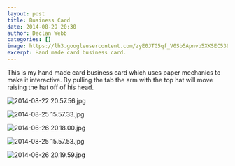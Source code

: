 ```yaml
---
layout: post
title: Business Card
date: 2014-08-29 20:30
author: Declan Webb
categories: []
image: https://lh3.googleusercontent.com/zyE0JTG5qf_V0Sb5Apnvb5XKSEC539vNvUWBwUl3R8Gvaz6ZYdD8-OJYUyA14zu5f5F-VD48yLOQr4OwZkYgEgiDZMP8yI4VbDUtC196S1AOWxGW3ZZQ5f7fNahI4PGxzAy1odZcx2hJ3QWuDSyZX6ZqpU-lgBfN6-0rh7mdQbuYSc3b30XMdGPfV0W-aDptbtRDy5pTFezHjc4RO7RPX0EvCSZtVbivQ4-1v-EaGcQyQItldl1NkJlfjpXoYQAUKxdA4AKt70ywsyWXa71chfwz0u-FLubPdd8A9_nOk5zi2dvrCpibVc8cAmdfuLqyn-aXAQJdWCi3xv0yGkz5O0sTZ4asE0CH6kZXqsA-oUwjfHtkgH6rXi3gGQfy-x1Rrq7GDPHw78_fXZ9rZz6n-I8bSMShu4TMI_5DCTMsNx07YAgaHPX8R_XAIzRbepOj_gFxdz6aZnPrekpr2RzlId81X4coSTcHYaAoT-SfSLfkCfefDkLWQzL-QVRMymsVKNFe_Hx6PZ6o_mE7Gu1MM8KfQk1_77Pc9Al70Wv1T7YIBS47S9lyguurXFm6uwNSvz7ogi-i7KFh_gv1jfmPV2Z9elRf6DYi2jsUPk97p64eo7YCRAUC4Q=s1000
excerpt: Hand made card business card.
---
```

This is my hand made card business card which uses paper mechanics to make it interactive. By pulling the tab the arm with the top hat will move raising the hat off of his head.

![2014-08-22 20.57.56.jpg](https://lh3.googleusercontent.com/epQKbfhIlQ1w4NXeWozzkfJUoVccdakv8yAxOJfQWxpPdmuCKJYwpIq4KpDjL_3wRbp5kTfVK7joUerhylfPpj9bWP33Y1uScCTJTe08nXy9g3yQu7DCxwdq6zPiD2bD266uDbrbzcbPn9jj55IsoA6UyrNxtjwYGY2GCNB-WG-8wpuYZ9qGTbbWOXVFqdnCgLX4X3LQAwR14SmU7hdFeTdryUhOOuCde4vxUMALsCCk-VE8-Nqb-UeY7T-F82NDV1sYZpmtJvH1uzX0jt9gAvLuJD2eBZ1GVF3n3JtSbrGM8EHmZwNN1CsDckckzZMk1mvqvZit7TxxdbGP2VWcX_td_Sxkr5b2TXk7eg4BJwJaKzFkdOOlnF34Nvmcy_d0jkpQv-64tBwqObNoG04De0r0U5dpyOQ2TwhH9xmMuvRDRbf_v_V3S0FhJR_ylaHRsL1zQ3AQqPO7R1TiBH0U5GA4bcvD_yhTaj-OXxt3px2A5P5v3vyZtgohEZzGjJQos4viOPvhjexfrBzZKW1AGzRtmsV7J9OKeLP1pH9hjcnE3dPgvJK3VP4xqzPWPHiP0Xpn4efhTrKQxg_KiJNOHk4GTUIrRoYv5M9fPcIkfMUQ2aoIXCzTUQ=s1000)

![2014-08-25 15.57.33.jpg](https://lh3.googleusercontent.com/5va3GjQR6pJd5bDSvej6uNjS3ngUobI0L-_NgBto_108Mex0D7X3UNQHpfWuhb91E7DbLUa8CaK7MO_Da9Eg8eylfbJTGLbO5YvkmiRVv8dp3PZe9aMFVRlfM2n3_7suDmfdG2Mbt-c2Wdp7deeDSi4IECZbJM2mzExomPMV8-Mqjpny12DubH0mBF-GB2lOBy04AYgvO_JdmzlJs7kTjXTD3TMD2Wm9gdzQTmujcqLPhQbivNfipMkexW2Tp4AbNT2BqVQHkVQTXRtEO6_I5wBKRl-3AWynIGqGC39AgrF5kFgjG_dKwwOW3TlDHBFyrPfVHk8UAHB7l-H-fAZVrC6yNUY-6987TsgeAnwchZZserXGbVQUbpSkLSzX6l6xDR5h8r-57q_PpmoA34o93FAWelzzHv0lgJNBG-YJqbyvuu8ziDNqBVi6houTpGrOQ50r2eDW9eH_BbhHtVNBK9LABAA6GTdXQeWRsKF-E5_1oiLSO5QrssnnzP6wXBZWesYGOp1VdIHi0KIACKbwKj2KPiaGrsLruSkRAAVsqv3ScEWjCQC7Yhmlab35t2qbZGR1LJDUlsLucuaYZAwG1Ypb3gFIDszYxwWTxey3ZxwNvbHf-LfxTg=s1000)

![2014-06-26 20.18.00.jpg](https://lh3.googleusercontent.com/j0JAvkaZXOMll6mmxSGLTCwsrVFQljoCETqrZIDcqZRClxNKn5-KSGc_o1gdAL3KF7H9jMVXU8qRyIpk0VCiR-5FLTcHo0v3cyVXnHwsohq3kQ5BLXzdxsTknZNn3eGpakiR7JPxvAxI0v4XxW-q8bmzZyk29q_9lcUpYSq_ak7bKRnb5lNZd25SrK66Dk0U4RyPLoGfT04gtNPs74ZTjR2QRgAJREd3esIRpRGT1G4prej0R8r4BTvbmoGLiObixA97CZj4_lt5ULKahJSQVdQmj2dYNVCtix0kdf6P7YgmV0gAX9yGwJwN6MuqamwIN9iUzlvkUn-TyNr8PcU5b1inPYwaVeVgXayJbQl2y9aTnA8CraSpSIhY4Cj8GskVZOiuHL1nLon38FlU_LZ2T9O0fEFjRH_5yVJr5KuyqOY2GOZ3oOd8Qcj9eyYaGgaeyZcDPDWKAUDxdVntJC7M-TMH01UJVYilXCBzo1gBGK6O4vzgx1eaDBFgHohqiiX-UuEMAGk6O3dkDfRnh5r8elLENet0v3Ykp4N_cqHxvSrMC0Clau9gNuW2vcJcruXBwI6MtwDaMWwQOGfADFNmokztI9YE_u26dGxEVTq2Mkakn8BtemyxUA=s1000)

![2014-08-25 15.57.53.jpg](https://lh3.googleusercontent.com/z0kuNzS9yucTsc2oFFgVVYi7n3YJTskteT4BADBLp91pym54rQb2OvEF-NeRXCrwtButnVUTkaneRxMsHyiWaTeX_Pm2d0d07HB6XmNrahKy48k32pWQ-M-XH-cKBaEtudCphue1QcY1oLRJaw33X5Dp3bdTkwPGgViZ2pnvEQK5cb2hOpJorSD3HvtJScK7Zxeu4qShspY9Io17hGyc-sRLig98N62jTPQ2vr4NUSwbcgf0F6h_t95xUgFZ0gES-_Deebci1UbJxJskT1acpAlkKrXOlC1rgWdJcXBgGDDDMqLL7PExKkjJnJUxnRUEjlg4bl8PF2uyr47PLBpzgsZ-Qg_Y6kvTSfXzNfS2c8Qy_VDsLJ9XamDACMT-gHIDLjSiZzamNH2YhbugtfQwDfjdJm9t0H_Gu1J-CkzKUiCuMQYocM0NC5nSqpvfvE5pjnY7eT_Zmo4OgvVgZzqQlL60VEWK27ol1n5sQHRzhsUcd-4oJfq4ndLhnhrWUlL7GY0E69wXJjogS2ynALKfGOiSfZ2pKODgs_ArhNAmi0WLZdUqvIIhjxeDQYqmgDLGu5Bql7UV40907GBDbruQNe7CeME9qOZvmRkf4Gvt9tY5_rKTbw=s1000)

![2014-06-26 20.19.59.jpg](https://lh3.googleusercontent.com/0r2ED5fXEN-mTNyKlfPKlrkcyfdj_FxwtqbNJVTnMIPoXfD7fHFwxZ1aXVuql_3oZoxWdk5imAG2bBneCIKeEDPlk0PwuotWqyuVqtomyV_SMPOPi-jQqITVIxSiXNCENy5Dre8taac7Zn_K47I8zHiUdLrpJfe3knmjVWoOmiSm1XhTyOZR3auWkxqhSa9tuks6yByzKiMBogRu2FpN9kTNXLrQ_rqVy25I-1jK6d_nhPeq2DsG2YjgT3KIei7E-Dco0DKWriRW_rYA79XX5RqV7LBlAZP9yyhv153HImGL2bP8rnOmOL6DPwa_mBrenD6TS9LMYUFXi96-JRofUA8URXTFSs8slckwFT7MbMjmLLcjvJnSJ7clhW5mfb7N0EQ8aMwr2udzf5Cf5ipDazB0sEZPpY9RJk-Ff7CSKxim2qk0qCCPa7NiRj1BXlBiCdONVTHcuA2KNzpGt6dOTbhI8SOmm-hU80f5bbzJz0NqtFp2YnOt_2chmvokIQT-s78mnwalICs7ndDUeJXXrfElBiLgxDVzn0a9WzUyUanRjJGI8_1ktsXiBgVRF8SW2D6JSI9XtV2EU7vf1pni6IWtmijMKEDpWDLFqIRguyAy88TA547Hqg=s1000)
